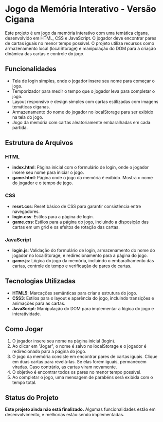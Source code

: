 # Jogo da Memória Interativo - Versão Cigana

Este projeto é um jogo da memória interativo com uma temática cigana, desenvolvido em HTML, CSS e JavaScript. O jogador deve encontrar pares de cartas iguais no menor tempo possível. O projeto utiliza recursos como armazenamento local (localStorage) e manipulação do DOM para a criação dinâmica das cartas e controle do jogo.

## Funcionalidades

- Tela de login simples, onde o jogador insere seu nome para começar o jogo.
- Temporizador para medir o tempo que o jogador leva para completar o jogo.
- Layout responsivo e design simples com cartas estilizadas com imagens temáticas ciganas.
- Armazenamento do nome do jogador no localStorage para ser exibido na tela do jogo.
- Jogo da memória com cartas aleatoriamente embaralhadas em cada partida.

## Estrutura de Arquivos

### HTML

- **index.html**: Página inicial com o formulário de login, onde o jogador insere seu nome para iniciar o jogo.
- **game.html**: Página onde o jogo da memória é exibido. Mostra o nome do jogador e o tempo de jogo.

### CSS

- **reset.css**: Reset básico de CSS para garantir consistência entre navegadores.
- **login.css**: Estilos para a página de login.
- **game.css**: Estilos para a página do jogo, incluindo a disposição das cartas em um grid e os efeitos de rotação das cartas.

### JavaScript

- **login.js**: Validação do formulário de login, armazenamento do nome do jogador no localStorage, e redirecionamento para a página do jogo.
- **game.js**: Lógica do jogo da memória, incluindo o embaralhamento das cartas, controle de tempo e verificação de pares de cartas.

## Tecnologias Utilizadas

- **HTML5**: Marcações semânticas para criar a estrutura do jogo.
- **CSS3**: Estilos para o layout e aparência do jogo, incluindo transições e animações para as cartas.
- **JavaScript**: Manipulação do DOM para implementar a lógica do jogo e interatividade.

## Como Jogar

1. O jogador insere seu nome na página inicial (login).
2. Ao clicar em "Jogar", o nome é salvo no localStorage e o jogador é redirecionado para a página do jogo.
3. O jogo da memória consiste em encontrar pares de cartas iguais. Clique em duas cartas para revelá-las. Se elas forem iguais, permanecem viradas. Caso contrário, as cartas viram novamente.
4. O objetivo é encontrar todos os pares no menor tempo possível.
5. Ao completar o jogo, uma mensagem de parabéns será exibida com o tempo total.

## Status do Projeto

**Este projeto ainda não está finalizado.** Algumas funcionalidades estão em desenvolvimento, e melhorias estão sendo implementadas.
